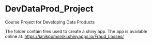 # DevDataProd_Project
Course Project for Developing Data Products

The folder contain files used to create a shiny app.
The app is available online at:
https://ianikpomorski.shinyapps.io/Fraud_Losses/
